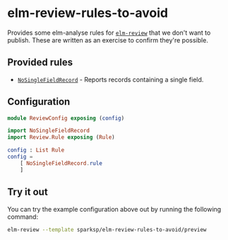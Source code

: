 # elm-review-rules-to-avoid

Provides some elm-analyse rules for [`elm-review`](https://package.elm-lang.org/packages/jfmengels/elm-review/latest/) that we don't want to publish. These are written as an exercise to confirm they're possible.


## Provided rules

- [`NoSingleFieldRecord`](https://elm-doc-preview.netlify.app/NoSingleFieldRecord?repo=sparksp/elm-review-rules-to-avoid) - Reports records containing a single field.


## Configuration

```elm
module ReviewConfig exposing (config)

import NoSingleFieldRecord
import Review.Rule exposing (Rule)

config : List Rule
config =
    [ NoSingleFieldRecord.rule
    ]
```


## Try it out

You can try the example configuration above out by running the following command:

```bash
elm-review --template sparksp/elm-review-rules-to-avoid/preview
```
